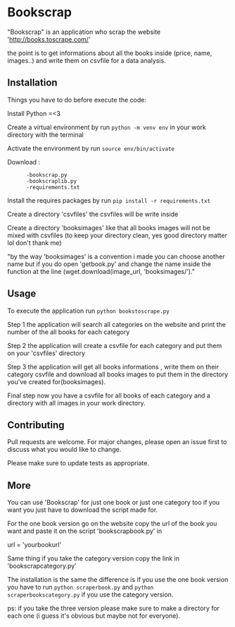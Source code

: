 # Bookscrap

"Bookscrap" is an application who scrap the website 'http://books.toscrape.com/'

the point is to get informations about all the books inside (price, name, images..) and write them on csvfile for a data analysis.

## Installation

Things you have to do before execute the code:

Install Python =<3

Create a virtual environment by run `python -m venv env` in your work directory with the terminal

Activate the environment by run `source env/bin/activate`

Download :

          -bookscrap.py
          -bookscraplib.py
          -requirements.txt
          

Install the requires packages by run `pip install -r requirements.txt`
                        
Create a directory 'csvfiles' the csvfiles will be write inside
                        
Create a directory 'booksimages' like that all books images will not be mixed with csvfiles (to keep your directory clean, yes good directory matter lol don't thank me)

"by the way 'booksimages' is a convention i made you can choose another name but if you do open 'getbook.py' and change the name inside the function at the line
(wget.download(image_url, 'booksimages/')."

                        
## Usage

To execute the application run `python bookstoscrape.py`

Step 1 the application will search all categories on the website and print the number of the all books for each category

Step 2 the application will create a csvfile for each category and put them on your 'csvfiles' directory

Step 3 the application will get all books informations , write them on their category csvfile and download all books images to put them in the directory you've created for(booksimages).

Final step now you have a csvfile for all books of each category and a directory with all images in your work directory.

## Contributing

Pull requests are welcome. For major changes, please open an issue first to discuss what you would like to change.

Please make sure to update tests as appropriate.


## More

You can use 'Bookscrap' for just one book or just one category too if you want you just have to download the script made for.

For the one book version go on the website copy the url of the book you want and paste it on the script 'bookscrapbook.py' in 

url = 'yourbookurl'

Same thing if you take the category version copy the link in 'bookscrapcategory.py'

The installation is the same the difference is if you use the one book version you have to run `python scraperbook.py` 
and `python scraperbookscategory.py` if you use the category version.

ps: if you take the three version please make sure to make a directory for each one (i guess it's obvious but maybe not for everyone).






